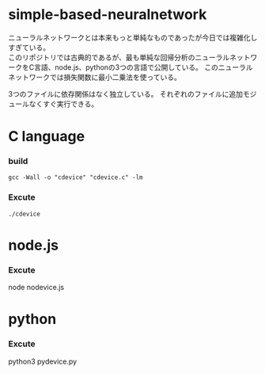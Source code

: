 # simple-based-neuralnetwork
ニューラルネットワークとは本来もっと単純なものであったが今日では複雑化しすぎている。  
このリポジトリでは古典的であるが、最も単純な回帰分析のニューラルネットワークをC言語、node.js、pythonの3つの言語で公開している。
このニューラルネットワークでは損失関数に最小二乗法を使っている。

3つのファイルに依存関係はなく独立している。
それぞれのファイルに追加モジュールなくすぐ実行できる。

# C language  
### build
`gcc -Wall -o "cdevice" "cdevice.c" -lm`
###  Excute
`./cdevice`
  
# node.js
### Excute
node nodevice.js

# python
### Excute
python3 pydevice.py
